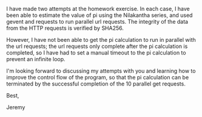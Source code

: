 I have made two attempts at the homework exercise.
In each case, I have been able to estimate the value of pi using the Nilakantha series, and used gevent and requests to run parallel url requests.
The integrity of the data from the HTTP requests is verified by SHA256.

However, I have not been able to get the pi calculation to run in parallel with the url requests; the url requests only complete after the pi calculation is completed, so I have had to set a manual timeout to the pi calculation to prevent an infinite loop.

I'm looking forward to discussing my attempts with you and learning how to improve the control flow of the program, so that the pi calculation can be terminated by the successful completion of the 10 parallel get requests.

Best,

Jeremy
